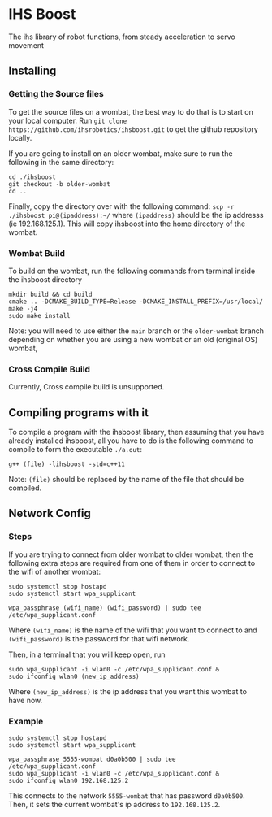 # IHS Boost
The ihs library of robot functions, from steady acceleration to servo movement
## Installing
### Getting the Source files
To get the source files on a wombat, the best way to do that is to start on your local
computer. Run `git clone https://github.com/ihsrobotics/ihsboost.git` to get the github
repository locally.

If you are going to install on an older wombat, make sure to run the following in the
same directory:
```
cd ./ihsboost
git checkout -b older-wombat
cd ..
```

Finally, copy the directory over with the following command:
`scp -r ./ihsboost pi@(ipaddress):~/`
where `(ipaddress)` should be the ip addresss (ie 192.168.125.1). This
will copy ihsboost into the home directory of the wombat.
### Wombat Build
To build on the wombat, run the following commands
from terminal inside the ihsboost directory
```
mkdir build && cd build
cmake .. -DCMAKE_BUILD_TYPE=Release -DCMAKE_INSTALL_PREFIX=/usr/local/
make -j4
sudo make install
```
Note: you will need to use either the `main` branch or the 
`older-wombat` branch depending on whether you are using a
new wombat or an old (original OS) wombat, 
### Cross Compile Build
Currently, Cross compile build is unsupported.
## Compiling programs with it
To compile a program with the ihsboost library, then
assuming that you have already installed ihsboost,
all you have to do is the following command to compile
to form the executable `./a.out`:
```
g++ (file) -lihsboost -std=c++11
```
Note: `(file)` should be replaced by the name of the file that
should be compiled.
## Network Config
### Steps
If you are trying to connect from older wombat to older wombat, then
the following extra steps are required from one of them in order
to connect to the wifi of another wombat:
```
sudo systemctl stop hostapd
sudo systemctl start wpa_supplicant

wpa_passphrase (wifi_name) (wifi_password) | sudo tee /etc/wpa_supplicant.conf
```
Where `(wifi_name)` is the name of the wifi that you want to connect to
and `(wifi_password)` is the password for that wifi network.

Then, in a terminal that you will keep open, run
```
sudo wpa_supplicant -i wlan0 -c /etc/wpa_supplicant.conf &
sudo ifconfig wlan0 (new_ip_address)
```
Where `(new_ip_address)` is the ip address that you want this wombat
to have now.
### Example
```
sudo systemctl stop hostapd
sudo systemctl start wpa_supplicant

wpa_passphrase 5555-wombat d0a0b500 | sudo tee /etc/wpa_supplicant.conf
sudo wpa_supplicant -i wlan0 -c /etc/wpa_supplicant.conf &
sudo ifconfig wlan0 192.168.125.2
```
This connects to the network `5555-wombat` that has password
`d0a0b500`. Then, it sets the current wombat's ip address to
`192.168.125.2`.